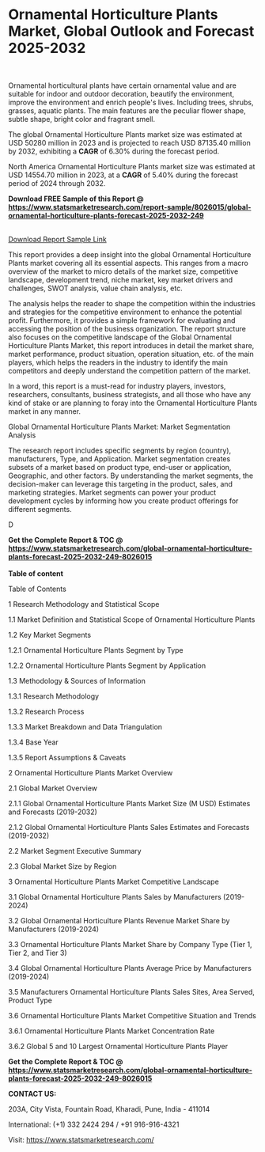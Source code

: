 <h1>Ornamental Horticulture Plants Market, Global Outlook and Forecast 2025-2032</h1><br/><p>
 
 Ornamental horticultural plants have certain ornamental value and are suitable for indoor and outdoor decoration, beautify the environment, improve the environment and enrich people's lives. Including trees, shrubs, grasses, aquatic plants. The main features are the peculiar flower shape, subtle shape, bright color and fragrant smell.</p><p>
 
 The global Ornamental Horticulture Plants market size was estimated at USD 50280 million in 2023 and is projected to reach USD 87135.40 million by 2032, exhibiting a <strong>CAGR</strong> of 6.30% during the forecast period.</p><p>
 
 North America Ornamental Horticulture Plants market size was estimated at USD 14554.70 million in 2023, at a <strong>CAGR</strong> of 5.40% during the forecast period of 2024 through 2032.</p><div><b>Download FREE Sample of this Report @ <a href="https://www.statsmarketresearch.com/download-free-sample/8026015/global-ornamental-horticulture-plants-forecast-2025-2032-249">https://www.statsmarketresearch.com/report-sample/8026015/global-ornamental-horticulture-plants-forecast-2025-2032-249</a></b></div><br><p><a href="https://www.statsmarketresearch.com/download-free-sample/8026015/global-ornamental-horticulture-plants-forecast-2025-2032-249">Download Report Sample Link</a></p><p>
 
 This report provides a deep insight into the global Ornamental Horticulture Plants market covering all its essential aspects. This ranges from a macro overview of the market to micro details of the market size, competitive landscape, development trend, niche market, key market drivers and challenges, SWOT analysis, value chain analysis, etc.</p><p>
 
 The analysis helps the reader to shape the competition within the industries and strategies for the competitive environment to enhance the potential profit. Furthermore, it provides a simple framework for evaluating and accessing the position of the business organization. The report structure also focuses on the competitive landscape of the Global Ornamental Horticulture Plants Market, this report introduces in detail the market share, market performance, product situation, operation situation, etc. of the main players, which helps the readers in the industry to identify the main competitors and deeply understand the competition pattern of the market.</p><p>In a word, this report is a must-read for industry players, investors, researchers, consultants, business strategists, and all those who have any kind of stake or are planning to foray into the Ornamental Horticulture Plants market in any manner.</p><p>Global Ornamental Horticulture Plants Market: Market Segmentation Analysis</p><p>The research report includes specific segments by region (country), manufacturers, Type, and Application. Market segmentation creates subsets of a market based on product type, end-user or application, Geographic, and other factors. By understanding the market segments, the decision-maker can leverage this targeting in the product, sales, and marketing strategies. Market segments can power your product development cycles by informing how you create product offerings for different segments.</p><p>D</p><div><b>Get the Complete Report & TOC @ <a href="https://www.statsmarketresearch.com/global-ornamental-horticulture-plants-forecast-2025-2032-249-8026015">https://www.statsmarketresearch.com/global-ornamental-horticulture-plants-forecast-2025-2032-249-8026015</a></b></div><br><b>Table of content</b><p>Table of Contents<br />
 
 1 Research Methodology and Statistical Scope<br />
 
 1.1 Market Definition and Statistical Scope of Ornamental Horticulture Plants<br />
 
 1.2 Key Market Segments<br />
 
 1.2.1 Ornamental Horticulture Plants Segment by Type<br />
 
 1.2.2 Ornamental Horticulture Plants Segment by Application<br />
 
 1.3 Methodology & Sources of Information<br />
 
 1.3.1 Research Methodology<br />
 
 1.3.2 Research Process<br />
 
 1.3.3 Market Breakdown and Data Triangulation<br />
 
 1.3.4 Base Year<br />
 
 1.3.5 Report Assumptions & Caveats<br />
 
 2 Ornamental Horticulture Plants Market Overview<br />
 
 2.1 Global Market Overview<br />
 
 2.1.1 Global Ornamental Horticulture Plants Market Size (M USD) Estimates and Forecasts (2019-2032)<br />
 
 2.1.2 Global Ornamental Horticulture Plants Sales Estimates and Forecasts (2019-2032)<br />
 
 2.2 Market Segment Executive Summary<br />
 
 2.3 Global Market Size by Region<br />
 
 3 Ornamental Horticulture Plants Market Competitive Landscape<br />
 
 3.1 Global Ornamental Horticulture Plants Sales by Manufacturers (2019-2024)<br />
 
 3.2 Global Ornamental Horticulture Plants Revenue Market Share by Manufacturers (2019-2024)<br />
 
 3.3 Ornamental Horticulture Plants Market Share by Company Type (Tier 1, Tier 2, and Tier 3)<br />
 
 3.4 Global Ornamental Horticulture Plants Average Price by Manufacturers (2019-2024)<br />
 
 3.5 Manufacturers Ornamental Horticulture Plants Sales Sites, Area Served, Product Type<br />
 
 3.6 Ornamental Horticulture Plants Market Competitive Situation and Trends<br />
 
 3.6.1 Ornamental Horticulture Plants Market Concentration Rate<br />
 
 3.6.2 Global 5 and 10 Largest Ornamental Horticulture Plants Player<br><div><b>Get the Complete Report & TOC @ <a href="https://www.statsmarketresearch.com/global-ornamental-horticulture-plants-forecast-2025-2032-249-8026015">https://www.statsmarketresearch.com/global-ornamental-horticulture-plants-forecast-2025-2032-249-8026015</a></b></div></p>
 
 <b>CONTACT US:</b><br>
 
 203A, City Vista, Fountain Road, Kharadi, Pune, India - 411014 <br>
 
 International: (+1) 332 2424 294 / +91 916-916-4321<br>
 
 Visit: <a href="https://www.statsmarketresearch.com/">https://www.statsmarketresearch.com/</a>
 
 <br>